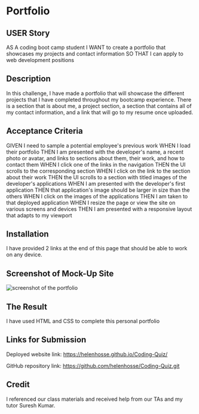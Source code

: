 # Portfolio

## USER Story

AS A coding boot camp student
I WANT to create a portfolio that showcases my projects and contact information
SO THAT I can apply to web development positions

## Description

In this challenge, I have made a portfolio that will showcase the different projects that I have completed throughout my bootcamp experience. There is a section that is about me, a project section, a section that contains all of my contact information, and a link that will go to my resume once uploaded. 

## Acceptance Criteria

GIVEN I need to sample a potential employee's previous work
WHEN I load their portfolio
THEN I am presented with the developer's name, a recent photo or avatar, and links to sections about them, their work, and how to contact them
WHEN I click one of the links in the navigation
THEN the UI scrolls to the corresponding section
WHEN I click on the link to the section about their work
THEN the UI scrolls to a section with titled images of the developer's applications
WHEN I am presented with the developer's first application
THEN that application's image should be larger in size than the others
WHEN I click on the images of the applications
THEN I am taken to that deployed application
WHEN I resize the page or view the site on various screens and devices
THEN I am presented with a responsive layout that adapts to my viewport

## Installation

I have provided 2 links at the end of this page that should be able to work on any device.

## Screenshot of Mock-Up Site

<img src="..images/porfolio-snip.PNG" alt="screenshot of the portfolio">

## The Result

I have used HTML and CSS to complete this personal portfolio

## Links for Submission

Deployed website link: https://helenhosse.github.io/Coding-Quiz/

GitHub repository link: https://github.com/helenhosse/Coding-Quiz.git

## Credit

I referenced our class materials and received help from our TAs and my tutor Suresh Kumar.